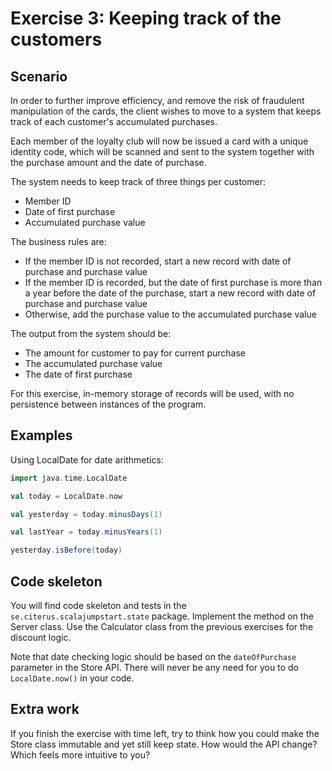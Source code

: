 # Exercise 3: Keeping track of the customers

## Scenario

In order to further improve efficiency, and remove the risk of fraudulent manipulation of the cards,
the client wishes to move to a system that keeps track of each customer's accumulated purchases.

Each member of the loyalty club will now be issued a card with a unique identity code, which will be
scanned and sent to the system together with the purchase amount and the date of purchase.

The system needs to keep track of three things per customer:

* Member ID
* Date of first purchase
* Accumulated purchase value

The business rules are:

* If the member ID is not recorded, start a new record with date of purchase and purchase value 
* If the member ID is recorded, but the date of first purchase is more than a year before
    the date of the purchase, start a new record with date of purchase and purchase value
* Otherwise, add the purchase value to the accumulated purchase value
 
The output from the system should be:

* The amount for customer to pay for current purchase
* The accumulated purchase value
* The date of first purchase

For this exercise, in-memory storage of records will be used, with no persistence between instances of
the program.
 
## Examples

Using LocalDate for date arithmetics:

```scala
import java.time.LocalDate

val today = LocalDate.now

val yesterday = today.minusDays(1)

val lastYear = today.minusYears(1)

yesterday.isBefore(today)

```

## Code skeleton

You will find code skeleton and tests in the `se.citerus.scalajumpstart.state` package.
Implement the method on the Server class. Use the Calculator class from the previous
exercises for the discount logic.

Note that date checking logic should be based on the `dateOfPurchase` parameter in the Store API. 
There will never be any need for you to do `LocalDate.now()` in your code.

## Extra work

If you finish the exercise with time left, try to think how you could make the Store class
immutable and yet still keep state. How would the API change? Which feels more intuitive to 
you?


